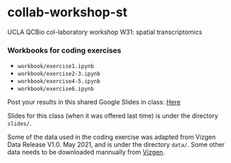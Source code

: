# collab-workshop-st
UCLA QCBio col-laboratory workshop W31: spatial transcriptomics

### Workbooks for coding exercises
- `workbook/exercise1.ipynb`
- `workbook/exercise2-3.ipynb`
- `workbook/exercise4-5.ipynb`
- `workbook/exercise6.ipynb`



Post your results in this shared Google Slides in class: 
[Here](https://docs.google.com/presentation/d/1BJO6ZToXpIzHMMmAR_KNxkT_eZfUxVDnEAvDalDcbEo/edit?usp=sharing)

Slides for this class (when it was offered last time) is under the directory `slides/`.

Some of the data used in the coding exercise was adapted from Vizgen Data Release V1.0. May 2021, and is under the directory `data/`. Some other data needs to be downloaded mannually from [Vizgen](https://info.vizgen.com/mouse-brain-map).


